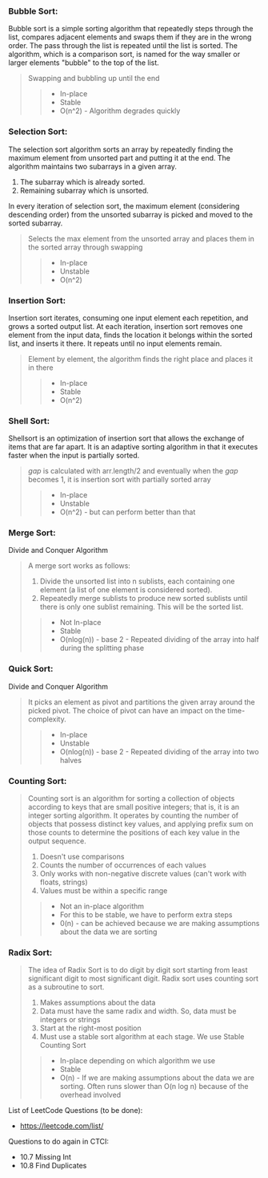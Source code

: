 ### Bubble Sort:
Bubble sort is a simple sorting algorithm that repeatedly steps through the list, compares adjacent elements and swaps them if they are in the wrong order. The pass through the list is repeated until the list is sorted. The algorithm, which is a comparison sort, is named for the way smaller or larger elements "bubble" to the top of the list.
> Swapping and bubbling up until the end
>> * In-place
>> * Stable
>> * O(n^2) - Algorithm degrades quickly

### Selection Sort:
The selection sort algorithm sorts an array by repeatedly finding the maximum element from unsorted part and putting it at the end. The algorithm maintains two subarrays in a given array. 
1. The subarray which is already sorted. 
2. Remaining subarray which is unsorted.

In every iteration of selection sort, the maximum element (considering descending order) from the unsorted subarray is picked and moved to the sorted subarray.
> Selects the max element from the unsorted array and places them in the sorted array through swapping
>> * In-place 
>> * Unstable 
>> * O(n^2)

### Insertion Sort:
Insertion sort iterates, consuming one input element each repetition, and grows a sorted output list. At each iteration, insertion sort removes one element from the input data, finds the location it belongs within the sorted list, and inserts it there. It repeats until no input elements remain.
> Element by element, the algorithm finds the right place and places it in there
>> * In-place 
>> * Stable 
>> * O(n^2) 

### Shell Sort:
Shellsort is an optimization of insertion sort that allows the exchange of items that are far apart. It is an adaptive sorting algorithm in that it executes faster when the input is partially sorted. 
> _gap_ is calculated with arr.length/2 and eventually when the _gap_ becomes 1, it is insertion sort with partially sorted array 
>> * In-place 
>> * Unstable 
>> * O(n^2) - but can perform better than that

### Merge Sort:
Divide and Conquer Algorithm
> A merge sort works as follows:
> 1. Divide the unsorted list into n sublists, each containing one element (a list of one element is considered sorted).
> 2. Repeatedly merge sublists to produce new sorted sublists until there is only one sublist remaining. This will be the sorted list.
>> * Not In-place
>> * Stable
>> * O(nlog(n)) - base 2 - Repeated dividing of the array into half during the splitting phase

### Quick Sort:
Divide and Conquer Algorithm
> It picks an element as pivot and partitions the given array around the picked pivot. The choice of pivot can have an impact on the time-complexity.
>> * In-place
>> * Unstable
>> * O(nlog(n)) - base 2 - Repeated dividing of the array into two halves 

### Counting Sort:
> Counting sort is an algorithm for sorting a collection of objects according to keys that are small positive integers; that is, it is an integer sorting algorithm. It operates by counting the number of objects that possess distinct key values, and applying prefix sum on those counts to determine the positions of each key value in the output sequence.
> 1. Doesn't use comparisons 
> 2. Counts the number of occurrences of each values 
> 3. Only works with non-negative discrete values (can't work with floats, strings)
> 4. Values must be within a specific range
>> * Not an in-place algorithm
>> * For this to be stable, we have to perform extra steps
>> * 0(n) - can be achieved because we are making assumptions about the data we are sorting

### Radix Sort:
> The idea of Radix Sort is to do digit by digit sort starting from least significant digit to most significant digit. Radix sort uses counting sort as a subroutine to sort.
> 1. Makes assumptions about the data
> 2. Data must have the same radix and width. So, data must be integers or strings
> 3. Start at the right-most position
> 4. Must use a stable sort algorithm at each stage. We use Stable Counting Sort
>> * In-place depending on which algorithm we use
>> * Stable
>> * O(n) - If we are making assumptions about the data we are sorting. Often runs slower than O(n log n) because of the overhead involved

List of LeetCode Questions (to be done):
* https://leetcode.com/list/

Questions to do again in CTCI:
* 10.7 Missing Int
* 10.8  Find Duplicates
